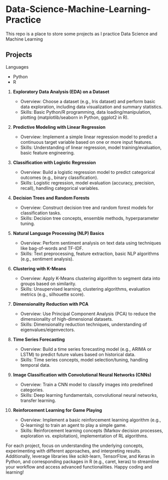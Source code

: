 # Data-Science-Machine-Learning-Practice
This repo is a place to store some projects as I practice Data Science and Machine Learning

## Projects
Languages
- Python
- R

1. **Exploratory Data Analysis (EDA) on a Dataset**
   - Overview: Choose a dataset (e.g., Iris dataset) and perform basic data exploration, including data visualization and summary statistics.
   - Skills: Basic Python/R programming, data loading/manipulation, plotting (matplotlib/seaborn in Python, ggplot2 in R).

2. **Predictive Modeling with Linear Regression**
   - Overview: Implement a simple linear regression model to predict a continuous target variable based on one or more input features.
   - Skills: Understanding of linear regression, model training/evaluation, basic feature engineering.

3. **Classification with Logistic Regression**
   - Overview: Build a logistic regression model to predict categorical outcomes (e.g., binary classification).
   - Skills: Logistic regression, model evaluation (accuracy, precision, recall), handling categorical variables.

4. **Decision Trees and Random Forests**
   - Overview: Construct decision tree and random forest models for classification tasks.
   - Skills: Decision tree concepts, ensemble methods, hyperparameter tuning.

5. **Natural Language Processing (NLP) Basics**
   - Overview: Perform sentiment analysis on text data using techniques like bag-of-words and TF-IDF.
   - Skills: Text preprocessing, feature extraction, basic NLP algorithms (e.g., sentiment analysis).

6. **Clustering with K-Means**
   - Overview: Apply K-Means clustering algorithm to segment data into groups based on similarity.
   - Skills: Unsupervised learning, clustering algorithms, evaluation metrics (e.g., silhouette score).

7. **Dimensionality Reduction with PCA**
   - Overview: Use Principal Component Analysis (PCA) to reduce the dimensionality of high-dimensional datasets.
   - Skills: Dimensionality reduction techniques, understanding of eigenvalues/eigenvectors.

8. **Time Series Forecasting**
   - Overview: Build a time series forecasting model (e.g., ARIMA or LSTM) to predict future values based on historical data.
   - Skills: Time series concepts, model selection/tuning, handling temporal data.

9. **Image Classification with Convolutional Neural Networks (CNNs)**
   - Overview: Train a CNN model to classify images into predefined categories.
   - Skills: Deep learning fundamentals, convolutional neural networks, transfer learning.

10. **Reinforcement Learning for Game Playing**
    - Overview: Implement a basic reinforcement learning algorithm (e.g., Q-learning) to train an agent to play a simple game.
    - Skills: Reinforcement learning concepts (Markov decision processes, exploration vs. exploitation), implementation of RL algorithms.

For each project, focus on understanding the underlying concepts, experimenting with different approaches, and interpreting results. Additionally, leverage libraries like scikit-learn, TensorFlow, and Keras in Python, and corresponding packages in R (e.g., caret, keras) to streamline your workflow and access advanced functionalities. Happy coding and learning!
